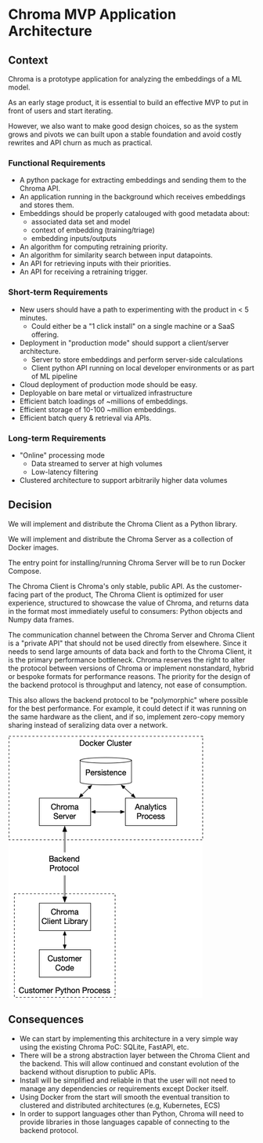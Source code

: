 # Chroma MVP Application Architecture

## Context

Chroma is a prototype application for analyzing the embeddings of a ML model.

As an early stage product, it is essential to build an effective MVP
to put in front of users and start iterating.

However, we also want to make good design choices, so as the system
grows and pivots we can built upon a stable foundation and avoid
costly rewrites and API churn as much as practical.

### Functional Requirements

- A python package for extracting embeddings and sending them to the Chroma API.
- An application running in the background which receives embeddings and stores them.
- Embeddings should be properly catalouged with good metadata about:
  - associated data set and model
  - context of embedding (training/triage)
  - embedding inputs/outputs
- An algorithm for computing retraining priority.
- An algorithm for similarity search between input datapoints.
- An API for retrieving inputs with their priorities.
- An API for receiving a retraining trigger.

### Short-term Requirements

- New users should have a path to experimenting with the product in < 5 minutes.
  - Could either be a "1 click install" on a single machine or a SaaS offering.
- Deployment in "production mode" should support a client/server architecture.
  - Server to store embeddings and perform server-side calculations
  - Client python API running on local developer environments or as part of ML pipeline
- Cloud deployment of production mode should be easy.
- Deployable on bare metal or virtualized infrastructure
- Efficient batch loadings of ~millions of embeddings.
- Efficient storage of 10-100 ~million embeddings.
- Efficient batch query & retrieval via APIs.

### Long-term Requirements

- "Online" processing mode
  - Data streamed to server at high volumes
  - Low-latency filtering
- Clustered architecture to support arbitrarily higher data volumes

## Decision

We will implement and distribute the Chroma Client as a Python library.

We will implement and distribute the Chroma Server as a collection of Docker images.

The entry point for installing/running Chroma Server will be to run Docker Compose.

The Chroma Client is Chroma's only stable, public API. As the
customer-facing part of the product, The Chroma Client is optimized
for user experience, structured to showcase the value of Chroma, and
returns data in the format most immediately useful to consumers:
Python objects and Numpy data frames.

The communication channel between the Chroma Server and Chroma Client
is a "private API" that should not be used directly from
elsewhere. Since it needs to send large amounts of data back and forth
to the Chroma Client, it is the primary performance bottleneck. Chroma
reserves the right to alter the protocol between versions of Chroma or
implement nonstandard, hybrid or bespoke formats for performance
reasons. The priority for the design of the backend protocol
is throughput and latency, not ease of consumption.

This also allows the backend protocol to be "polymorphic" where
possible for the best performance. For example, it could detect if it
was running on the same hardware as the client, and if so, implement
zero-copy memory sharing instead of seralizing data over a network.


![MVP Architecture Diagram](./2022-10-10-mvp-architecture/diagram.png "MVP Architecture")

## Consequences

- We can start by implementing this architecture in a very simple way
  using the existing Chroma PoC: SQLite, FastAPI, etc.
- There will be a strong abstraction layer between the Chroma Client
  and the backend. This will allow continued and constant evolution of
  the backend without disruption to public APIs.
- Install will be simplified and reliable in that the user will not
  need to manage any dependencies or requirements except Docker
  itself.
- Using Docker from the start will smooth the eventual transition to
  clustered and distributed architectures (e.g, Kubernetes, ECS)
- In order to support languages other than Python, Chroma will need to
  provide libraries in those languages capable of connecting to the
  backend protocol.
